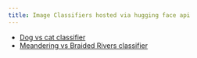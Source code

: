 ```yaml
---
title: Image Classifiers hosted via hugging face api
---
```



- [Dog vs cat classifier](1single.html)
- [Meandering vs Braided Rivers classifier](2multi.html)



